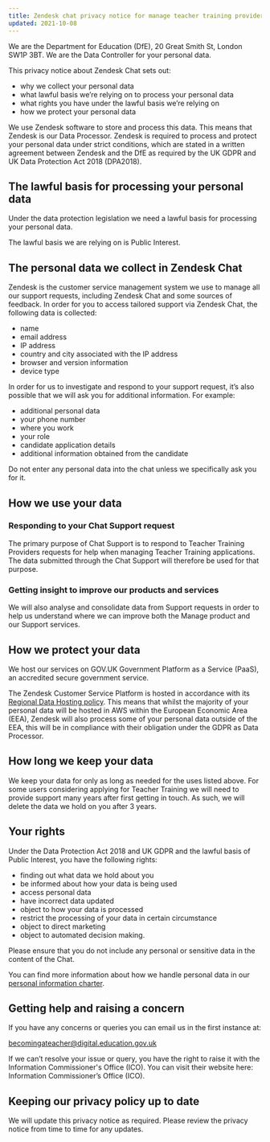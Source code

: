 ```yaml
---
title: Zendesk chat privacy notice for manage teacher training providers
updated: 2021-10-08
---
```


We are the Department for Education (DfE), 20 Great Smith St, London SW1P 3BT. We are the Data Controller for your personal data.

This privacy notice about Zendesk Chat sets out:

- why we collect your personal data
- what lawful basis we’re relying on to process your personal data
- what rights you have under the lawful basis we’re relying on
- how we protect your personal data

We use Zendesk software to store and process this data. This means that Zendesk is our Data Processor. Zendesk is required to process and protect your personal data under strict conditions, which are stated in a written agreement between Zendesk and the DfE as required by the UK GDPR and UK Data Protection Act 2018 (DPA2018).

## The lawful basis for processing your personal data

Under the data protection legislation we need a lawful basis for processing your personal data.

The lawful basis we are relying on is Public Interest.

## The personal data we collect in Zendesk Chat

Zendesk is the customer service management system we use to manage all our support requests, including Zendesk Chat and some sources of feedback. In order for you to access tailored support via Zendesk Chat, the following data is collected:

- name
- email address
- IP address
- country and city associated with the IP address
- browser and version information
- device type

In order for us to investigate and respond to your support request, it’s also possible that we will ask you for additional information. For example:

- additional personal data
- your phone number
- where you work
- your role
- candidate application details
- additional information obtained from the candidate

Do not enter any personal data into the chat unless we specifically ask you for it.

## How we use your data

### Responding to your Chat Support request

The primary purpose of Chat Support is to respond to Teacher Training Providers requests for help when managing Teacher Training applications. The data submitted through the Chat Support will therefore be used for that purpose.

### Getting insight to improve our products and services

We will also analyse and consolidate data from Support requests in order to help us understand where we can improve both the Manage product and our Support services.

## How we protect your data

We host our services on GOV.UK Government Platform as a Service (PaaS), an accredited secure government service.

The Zendesk Customer Service Platform is hosted in accordance with its [Regional Data Hosting policy](https://support.zendesk.com/hc/en-us/articles/360022185194?_ga=2.9135733.1989263323.1628099773-531922291.1627980374). This means that whilst the majority of your personal data will be hosted in AWS within the European Economic Area (EEA), Zendesk will also process some of your personal data outside of the EEA, this will be in compliance with their obligation under the GDPR as Data Processor.

## How long we keep your data

We keep your data for only as long as needed for the uses listed above. For some users considering applying for Teacher Training we will need to provide support many years after first getting in touch. As such, we will delete the data we hold on you after 3 years.

## Your rights

Under the Data Protection Act 2018 and UK GDPR and the lawful basis of Public Interest, you have the following rights:

- finding out what data we hold about you
- be informed about how your data is being used
- access personal data
- have incorrect data updated
- object to how your data is processed
- restrict the processing of your data in certain circumstance
- object to direct marketing
- object to automated decision making.

Please ensure that you do not include any personal or sensitive data in the content of the Chat.

You can find more information about how we handle personal data in our [personal information charter](https://www.gov.uk/government/organisations/department-for-education/about/personal-information-charter).

## Getting help and raising a concern

If you have any concerns or queries you can email us in the first instance at:

becomingateacher@digital.education.gov.uk

If we can’t resolve your issue or query, you have the right to raise it with the Information Commissioner's Office (ICO). You can visit their website here: Information Commissioner’s Office (ICO).

## Keeping our privacy policy up to date

We will update this privacy notice  as required. Please review the privacy notice from time to time for any updates.
